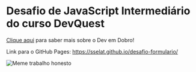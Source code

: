 <h1>Desafio de JavaScript Intermediário do curso DevQuest</h1>

<a href="https://www.youtube.com/c/devemdobro" target="_blank">Clique aqui</a> para saber mais sobre o Dev em Dobro!

Link para o GitHub Pages: 
https://sselat.github.io/desafio-formulario/

<img
    display='block'
    src='https://img.ifunny.co/images/d7be5818dfacb859467abcce99434688ab758a648dec2b89e8aee1eeb0965995_1.webp'
    alt='Meme trabalho honesto'
    style='max-width:500px'>